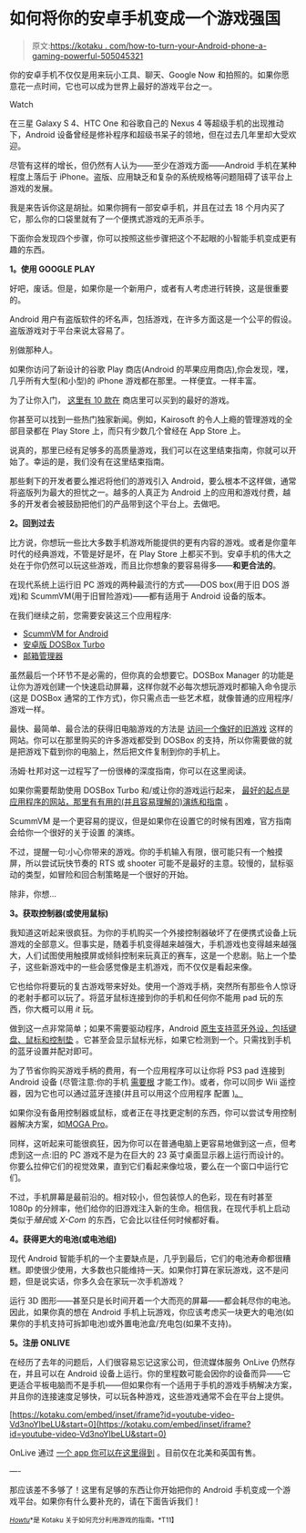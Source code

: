 # 如何将你的安卓手机变成一个游戏强国

> 原文:[https://kotaku . com/how-to-turn-your-Android-phone-a-gaming-powerful-505045321](https://kotaku.com/how-to-turn-your-android-phone-into-a-gaming-powerhouse-505045321)

你的安卓手机不仅仅是用来玩小工具、聊天、Google Now 和拍照的。如果你愿意花一点时间，它也可以成为世界上最好的游戏平台之一。

Watch

在三星 Galaxy S 4、HTC One 和谷歌自己的 Nexus 4 等超级手机的出现推动下，Android 设备曾经是修补程序和超级书呆子的领地，但在过去几年里却大受欢迎。

尽管有这样的增长，但仍然有人认为——至少在游戏方面——Android 手机在某种程度上落后于 iPhone。盗版、应用缺乏和复杂的系统规格等问题阻碍了该平台上游戏的发展。

我是来告诉你这是胡扯。如果你拥有一部安卓手机，并且在过去 18 个月内买了它，那么你的口袋里就有了一个便携式游戏的无声杀手。

下面你会发现四个步骤，你可以按照这些步骤把这个不起眼的小智能手机变成更有趣的东西。

**1。使用 GOOGLE PLAY**

好吧，废话。但是，如果你是一个新用户，或者有人考虑进行转换，这是很重要的。

Android 用户有盗版软件的坏名声，包括游戏，在许多方面这是一个公平的假设。盗版游戏对于平台来说太容易了。

别做那种人。

如果你访问了新设计的谷歌 Play 商店(Android 的苹果应用商店),你会发现，嘿，几乎所有大型(和小型)的 iPhone 游戏都在那里。一样便宜。一样丰富。

为了让你入门， [这里有 10 款在](https://kotaku.com/the-12-best-games-for-android-5878879) 商店里可以买到的最好的游戏。

你甚至可以找到一些热门独家新闻。例如，Kairosoft 的令人上瘾的管理游戏的全部目录都在 Play Store 上，而只有少数几个曾经在 App Store 上。

说真的，那里已经有足够多的高质量游戏，我们可以在这里结束指南，你就可以开始了。幸运的是，我们没有在这里结束指南。

那些剩下的开发者要么推迟将他们的游戏引入 Android，要么根本不这样做，通常将盗版列为最大的担忧之一。越多的人真正为 Android 上的应用和游戏付费，越多的开发者会被鼓励把他们的产品带到这个平台上。去做吧。

**2。回到过去**

比方说，你想玩一些比大多数手机游戏所能提供的更有内容的游戏。或者是你童年时代的经典游戏，不管是好是坏，在 Play Store 上都买不到。安卓手机的伟大之处在于你仍然可以玩这些游戏，而且比你想象的要容易得多——**和更合法的**。

在现代系统上运行旧 PC 游戏的两种最流行的方式——DOS box(用于旧 DOS 游戏)和 ScummVM(用于旧冒险游戏)——都有适用于 Android 设备的版本。

在我们继续之前，您需要安装这三个应用程序:

*   [ScummVM for Android](https://play.google.com/store/apps/details?id=org.scummvm.scummvm&hl=en)
*   [安卓版 DOSBox Turbo](https://play.google.com/store/apps/details?id=com.fishstix.dosbox&hl=en)
*   [邮箱管理器](https://play.google.com/store/apps/details?id=com.fishstix.dosboxlauncher&feature=more_from_developer#?t=W251bGwsMSwxLDEwMiwiY29tLmZpc2hzdGl4LmRvc2JveGxhdW5jaGVyIl0.)

虽然最后一个环节不是必需的，但你真的会想要它。DOSBox Manager 的功能是让你为游戏创建一个快速启动屏幕，这样你就不必每次想玩游戏时都输入命令提示(这是 DOSBox 通常的工作方式)，你只需点击一些艺术框，就像普通的应用程序/游戏一样。

最快、最简单、最合法的获得旧电脑游戏的方法是 [访问一个像好的旧游戏](http://www.gog.com/) 这样的网站。你可以在那里购买的许多游戏都受到 DOSBox 的支持，所以你需要做的就是把游戏下载到你的电脑上，然后把文件复制到你的手机上。

汤姆·杜邦对这一过程写了一份很棒的深度指南，你可以在这里阅读。

如果你需要帮助使用 DOSBox Turbo 和/或让你的游戏运行起来， [最好的起点是应用程序的网站，那里有有用的(并且容易理解的)演练和指南](https://sites.google.com/site/dosboxturbo/) 。

ScummVM 是一个更容易的提议，但是如果你在设置它的时候有困难，官方指南会给你一个很好的关于设置 的演练。

不过，提醒一句:小心你带来的游戏。你的手机输入有限，很可能只有一个触摸屏，所以尝试玩快节奏的 RTS 或 shooter 可能不是最好的主意。较慢的，鼠标驱动的类型，如冒险和回合制策略是一个很好的开始。

除非，你想...

**3。获取控制器(或使用鼠标)**

我知道这听起来很疯狂。为你的手机购买一个外接控制器破坏了在便携式设备上玩游戏的全部意义。但事实是，随着手机变得越来越强大，手机游戏也变得越来越强大，人们试图使用触摸屏或倾斜控制来玩真正的赛车，这是一个悲剧。贴上一个垫子，这些新游戏中的一些会感觉像是主机游戏，而不仅仅是看起来像。

它也给你将要玩的复古游戏带来好处。使用一个游戏手柄，突然所有那些令人惊讶的老射手都可以玩了。将蓝牙鼠标连接到你的手机和任何你不能用 pad 玩的东西，你大概可以用 *it* 玩。

做到这一点非常简单；如果不需要驱动程序，Android [原生支持蓝牙外设，包括键盘、鼠标和控制垫](http://support.google.com/android/bin/answer.py?hl=en&answer=168935) 。它甚至会显示鼠标光标，如果它检测到一个。只需找到手机的蓝牙设置并配对即可。

为了节省你购买游戏手柄的费用，有一个应用程序可以让你将 PS3 pad 连接到 Android 设备 (尽管注意:你的手机 [需要根](https://lifehacker.com/everything-you-need-to-know-about-rooting-your-android-5789397) 才能工作)。或者，你可以同步 Wii 遥控器，因为它也可以通过蓝牙连接(并且可以用这个应用程序 配置 [)。](https://play.google.com/store/apps/details?id=com.mercury.inputmethod.wpad&feature=search_result#?t=W251bGwsMSwyLDEsImNvbS5tZXJjdXJ5LmlucHV0bWV0aG9kLndwYWQiXQ..)

如果你没有备用控制器或鼠标，或者正在寻找更定制的东西，你可以尝试专用控制器解决方案，如[MOGA Pro](https://kotaku.com/the-moga-pro-should-have-lead-the-android-gamepad-invas-488025917)。

同样，这听起来可能很疯狂，因为你可以在普通电脑上更容易地做到这一点，但考虑到这一点:旧的 PC 游戏不是为在巨大的 23 英寸桌面显示器上运行而设计的。你要么拉伸它们的视觉效果，直到它们看起来像垃圾，要么在一个窗口中运行它们。

不过，手机屏幕是最前沿的。相对较小，但包装惊人的色彩，现在有时甚至 1080p 的分辨率，他们给你的旧游戏注入新的生命。相信我，在现代手机上启动类似于*殖民*或 *X-Com* 的东西，它会比以往任何时候都好看。

**4。获得更大的电池(或电池组)**

现代 Android 智能手机的一个主要缺点是，几乎到最后，它们的电池寿命都很糟糕。即使很少使用，大多数也只能维持一天。如果你打算在家玩游戏，这不是问题，但是说实话，你多久会在家玩一次手机游戏？

运行 3D 图形——甚至只是长时间开着一个大而亮的屏幕——都会耗尽你的电池。因此，如果你真的想在 Android 手机上玩游戏，你应该考虑买一块更大的电池(如果你的手机支持可拆卸电池)或外置电池盒/充电包(如果不支持)。

**5。注册 ONLIVE**

在经历了去年的问题后，人们很容易忘记这家公司，但流媒体服务 OnLive 仍然存在，并且可以在 Android 设备上运行。你的里程数可能会因你的设备而异——它更适合平板电脑而不是手机——但如果你有一个适用于手机的游戏手柄解决方案，并且你的连接速度足够快，可以玩各种游戏，这些游戏通常不会在平台上提供。

 [https://kotaku.com/embed/inset/iframe?id=youtube-video-Vd3noYIbeLU&start=0](https://kotaku.com/embed/inset/iframe?id=youtube-video-Vd3noYIbeLU&start=0) 

OnLive 通过 [一个 app 你可以在这里得到](https://play.google.com/store/apps/details?id=com.onlive.client&hl=en) 。目前仅在北美和英国有售。

—-

那应该差不多够了！这里有足够的东西让你开始把你的 Android 手机变成一个游戏平台。如果你有什么要补充的，请在下面告诉我们！

[<small>*Howtu*</small>](http://kotaku.com/tag/howtu)<small>*是 Kotaku 关于如何充分利用游戏的指南。*T11】</small>